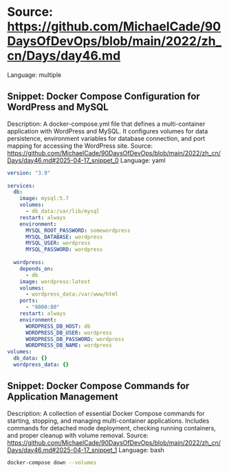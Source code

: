 # Source: https://github.com/MichaelCade/90DaysOfDevOps/blob/main/2022/zh_cn/Days/day46.md
Language: multiple

## Snippet: Docker Compose Configuration for WordPress and MySQL
Description: A docker-compose.yml file that defines a multi-container application with WordPress and MySQL. It configures volumes for data persistence, environment variables for database connection, and port mapping for accessing the WordPress site.
Source: https://github.com/MichaelCade/90DaysOfDevOps/blob/main/2022/zh_cn/Days/day46.md#2025-04-17_snippet_0
Language: yaml

```yaml
version: "3.9"
    
services:
  db:
    image: mysql:5.7
    volumes:
      - db_data:/var/lib/mysql
    restart: always
    environment:
      MYSQL_ROOT_PASSWORD: somewordpress
      MYSQL_DATABASE: wordpress
      MYSQL_USER: wordpress
      MYSQL_PASSWORD: wordpress
    
  wordpress:
    depends_on:
      - db
    image: wordpress:latest
    volumes:
      - wordpress_data:/var/www/html
    ports:
      - "8000:80"
    restart: always
    environment:
      WORDPRESS_DB_HOST: db
      WORDPRESS_DB_USER: wordpress
      WORDPRESS_DB_PASSWORD: wordpress
      WORDPRESS_DB_NAME: wordpress
volumes:
  db_data: {}
  wordpress_data: {}
```

## Snippet: Docker Compose Commands for Application Management
Description: A collection of essential Docker Compose commands for starting, stopping, and managing multi-container applications. Includes commands for detached mode deployment, checking running containers, and proper cleanup with volume removal.
Source: https://github.com/MichaelCade/90DaysOfDevOps/blob/main/2022/zh_cn/Days/day46.md#2025-04-17_snippet_1
Language: bash

```bash
docker-compose down --volumes
```